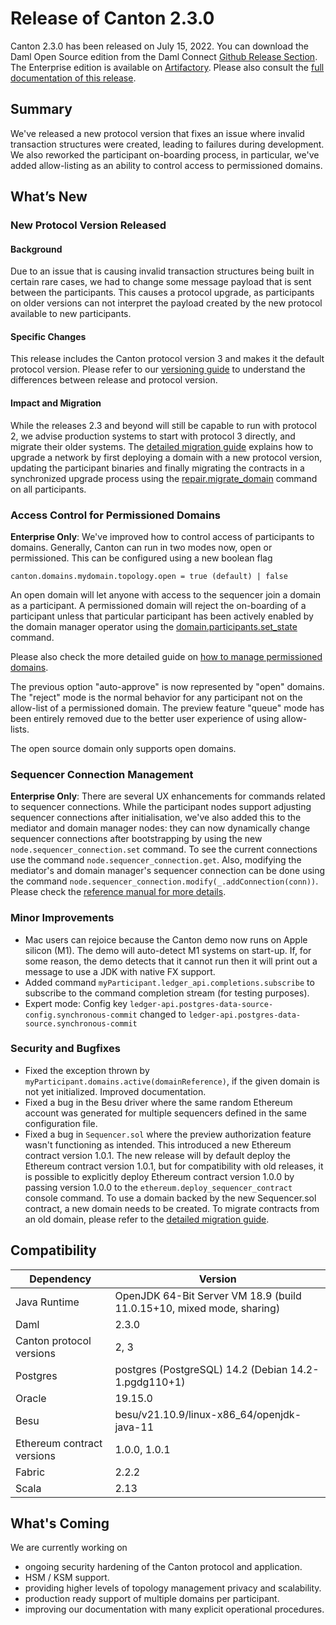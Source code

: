# Release of Canton 2.3.0

Canton 2.3.0 has been released on July 15, 2022. You can download the Daml Open Source edition from the Daml Connect [Github Release Section](https://github.com/digital-asset/daml/releases/tag/v2.3.0). The Enterprise edition is available on [Artifactory](https://digitalasset.jfrog.io/artifactory/canton-enterprise/canton-enterprise-2.3.0.zip).
Please also consult the [full documentation of this release](https://docs.daml.com/2.3.0/canton/about.html).

## Summary

We've released a new protocol version that fixes an issue where invalid transaction structures were created, leading to failures during development. We also reworked the participant on-boarding process, in particular, we've added allow-listing as an ability to control access to permissioned domains.

## What’s New

### New Protocol Version Released

#### Background

Due to an issue that is causing invalid transaction structures being built in certain rare cases, we had to change some message payload that is sent between the participants. This causes a protocol upgrade, as participants on older versions can not interpret the payload created by the new protocol available to new participants.

#### Specific Changes

This release includes the Canton protocol version 3 and makes it the default protocol version.
Please refer to our [versioning guide](https://docs.daml.com/2.3.0/canton/usermanual/versioning.html#canton-protocol-version) to understand the differences between release and protocol version.

#### Impact and Migration

While the releases 2.3 and beyond will still be capable to run with protocol 2, we advise production systems to start with protocol 3 directly, and migrate their older systems.
The [detailed migration guide](https://docs.daml.com/2.3.0/canton/usermanual/upgrading.html) explains how to upgrade a network by first deploying a domain with a new protocol version, updating the participant binaries and finally migrating the contracts in a synchronized upgrade process using the [repair.migrate_domain](https://docs.daml.com/2.3.0/canton/usermanual/console.html#repair-migrate-domain) command on all participants.

### Access Control for Permissioned Domains

**Enterprise Only**: We've improved how to control access of participants to domains. Generally, Canton can run in two modes now, open or permissioned. This can be configured using a new boolean flag

    canton.domains.mydomain.topology.open = true (default) | false

An open domain will let anyone with access to the sequencer join a domain as a participant.
A permissioned domain will reject the on-boarding of a participant unless that particular participant has been actively enabled by the domain manager operator using the [domain.participants.set_state](https://docs.daml.com/canton/usermanual/console.html#participants-set-state) command.

Please also check the more detailed guide on [how to manage permissioned domains](https://docs.daml.com/2.3.0/canton/usermanual/identity_management.html#permissioned-domains).

The previous option "auto-approve" is now represented by "open" domains. The "reject" mode is the normal behavior for any participant not on the allow-list of a permissioned domain. The preview feature "queue" mode has been entirely removed due to the better user experience of using allow-lists.

The open source domain only supports open domains.

### Sequencer Connection Management

**Enterprise Only**: There are several UX enhancements for commands related to sequencer connections.
While the participant nodes support adjusting sequencer connections after initialisation, we've also added this to the mediator and domain manager nodes: they can now dynamically change sequencer connections after bootstrapping by using the new `node.sequencer_connection.set` command. To see the current connections use the command `node.sequencer_connection.get`.  Also, modifying the mediator's and domain manager's sequencer connection can be done using the command `node.sequencer_connection.modify(_.addConnection(conn))`. Please check the [reference manual for more details](https://docs.daml.com/2.3.0/canton/usermanual/console.html#sequencer-connection).


### Minor Improvements
- Mac users can rejoice because the Canton demo now runs on Apple silicon (M1). The demo will auto-detect M1 systems on start-up. If, for some reason, the demo detects that it cannot run then it will print out a message to use a JDK with native FX support.
- Added command `myParticipant.ledger_api.completions.subscribe` to subscribe to the command completion stream (for testing purposes).
- Expert mode: Config key `ledger-api.postgres-data-source-config.synchronous-commit` changed to `ledger-api.postgres-data-source.synchronous-commit`

### Security and Bugfixes
- Fixed the exception thrown by `myParticipant.domains.active(domainReference)`, if the given domain is not yet initialized. Improved documentation.
- Fixed a bug in the Besu driver where the same random Ethereum account was generated for multiple sequencers defined in the same configuration file.
- Fixed a bug in `Sequencer.sol` where the preview authorization feature wasn't functioning as intended. This introduced
  a new Ethereum contract version 1.0.1. The new release will by default deploy the Ethereum contract
  version 1.0.1, but for compatibility with old releases, it is possible to explicitly deploy Ethereum contract version 1.0.0 by
  passing version 1.0.0 to the `ethereum.deploy_sequencer_contract` console command. To use a domain backed by the new
  Sequencer.sol contract, a new domain needs to be created. To migrate contracts from an old domain, please refer to the
  [detailed migration guide](https://docs.daml.com/2.3.0/canton/usermanual/upgrading.html).


## Compatibility

| Dependency                 | Version                                                               |
|----------------------------|-----------------------------------------------------------------------|
| Java Runtime               | OpenJDK 64-Bit Server VM 18.9 (build 11.0.15+10, mixed mode, sharing) |
| Daml                       | 2.3.0                                                                 |
| Canton protocol versions   | 2, 3                                                                  |
| Postgres                   | postgres (PostgreSQL) 14.2 (Debian 14.2-1.pgdg110+1)                  |
| Oracle                     | 19.15.0                                                               |
| Besu                       | besu/v21.10.9/linux-x86_64/openjdk-java-11                            |
| Ethereum contract versions | 1.0.0, 1.0.1                                                          |
| Fabric                     | 2.2.2                                                                 |
| Scala                      | 2.13                                                                  |

## What's Coming

We are currently working on
- ongoing security hardening of the Canton protocol and application.
- HSM / KSM support.
- providing higher levels of topology management privacy and scalability.
- production ready support of multiple domains per participant.
- improving our documentation with many explicit operational procedures.
